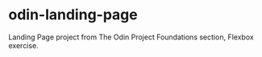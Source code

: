 # odin-landing-page
Landing Page project from The Odin Project Foundations section, Flexbox exercise.
